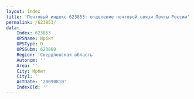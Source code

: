 ```yaml
---
layout: index
title: 'Почтовый индекс 623853: отделение почтовой связи Почты России'
permalink: /623853/
data:
    Index: 623853
    OPSName: Ирбит
    OPSType: О
    OPSSubm: 623869
    Region: 'Свердловская область'
    Autonom: ''
    Area: ''
    City: Ирбит
    City1: ''
    ActDate: '20090810'
    IndexOld: ''
---
```

